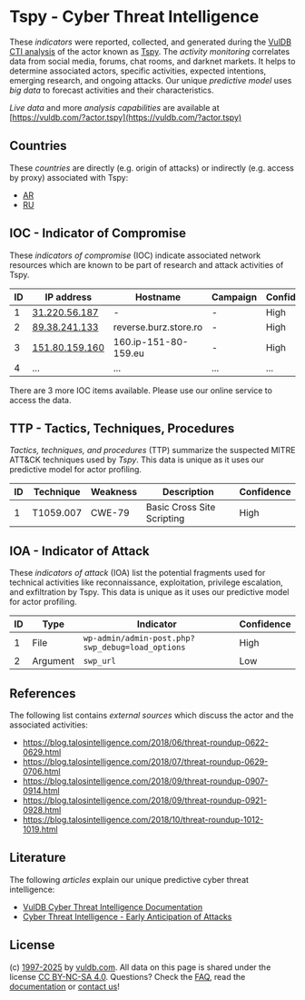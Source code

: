 # Tspy - Cyber Threat Intelligence

These _indicators_ were reported, collected, and generated during the [VulDB CTI analysis](https://vuldb.com/?kb.cti) of the actor known as [Tspy](https://vuldb.com/?actor.tspy). The _activity monitoring_ correlates data from social media, forums, chat rooms, and darknet markets. It helps to determine associated actors, specific activities, expected intentions, emerging research, and ongoing attacks. Our unique _predictive model_ uses _big data_ to forecast activities and their characteristics.

_Live data_ and more _analysis capabilities_ are available at [https://vuldb.com/?actor.tspy](https://vuldb.com/?actor.tspy)

## Countries

These _countries_ are directly (e.g. origin of attacks) or indirectly (e.g. access by proxy) associated with Tspy:

* [AR](https://vuldb.com/?country.ar)
* [RU](https://vuldb.com/?country.ru)

## IOC - Indicator of Compromise

These _indicators of compromise_ (IOC) indicate associated network resources which are known to be part of research and attack activities of Tspy.

ID | IP address | Hostname | Campaign | Confidence
-- | ---------- | -------- | -------- | ----------
1 | [31.220.56.187](https://vuldb.com/?ip.31.220.56.187) | - | - | High
2 | [89.38.241.133](https://vuldb.com/?ip.89.38.241.133) | reverse.burz.store.ro | - | High
3 | [151.80.159.160](https://vuldb.com/?ip.151.80.159.160) | 160.ip-151-80-159.eu | - | High
4 | ... | ... | ... | ...

There are 3 more IOC items available. Please use our online service to access the data.

## TTP - Tactics, Techniques, Procedures

_Tactics, techniques, and procedures_ (TTP) summarize the suspected MITRE ATT&CK techniques used by _Tspy_. This data is unique as it uses our predictive model for actor profiling.

ID | Technique | Weakness | Description | Confidence
-- | --------- | -------- | ----------- | ----------
1 | T1059.007 | CWE-79 | Basic Cross Site Scripting | High

## IOA - Indicator of Attack

These _indicators of attack_ (IOA) list the potential fragments used for technical activities like reconnaissance, exploitation, privilege escalation, and exfiltration by Tspy. This data is unique as it uses our predictive model for actor profiling.

ID | Type | Indicator | Confidence
-- | ---- | --------- | ----------
1 | File | `wp-admin/admin-post.php?swp_debug=load_options` | High
2 | Argument | `swp_url` | Low

## References

The following list contains _external sources_ which discuss the actor and the associated activities:

* https://blog.talosintelligence.com/2018/06/threat-roundup-0622-0629.html
* https://blog.talosintelligence.com/2018/07/threat-roundup-0629-0706.html
* https://blog.talosintelligence.com/2018/09/threat-roundup-0907-0914.html
* https://blog.talosintelligence.com/2018/09/threat-roundup-0921-0928.html
* https://blog.talosintelligence.com/2018/10/threat-roundup-1012-1019.html

## Literature

The following _articles_ explain our unique predictive cyber threat intelligence:

* [VulDB Cyber Threat Intelligence Documentation](https://vuldb.com/?kb.cti)
* [Cyber Threat Intelligence - Early Anticipation of Attacks](https://www.scip.ch/en/?labs.20201022)

## License

(c) [1997-2025](https://vuldb.com/?kb.changelog) by [vuldb.com](https://vuldb.com/?kb.about). All data on this page is shared under the license [CC BY-NC-SA 4.0](https://creativecommons.org/licenses/by-nc-sa/4.0/). Questions? Check the [FAQ](https://vuldb.com/?kb.faq), read the [documentation](https://vuldb.com/?kb) or [contact us](https://vuldb.com/?contact)!
